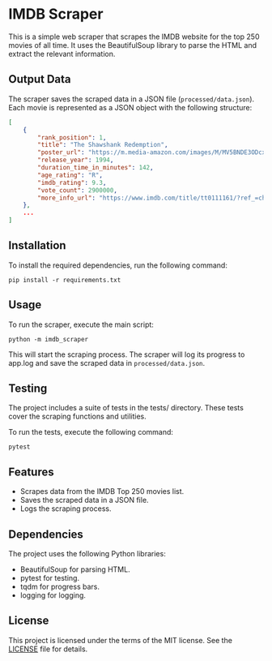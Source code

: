 # IMDB Scraper

This is a simple web scraper that scrapes the IMDB website for the top 250 movies of all time. It uses the BeautifulSoup library to parse the HTML and extract the relevant information.

## Output Data

The scraper saves the scraped data in a JSON file (`processed/data.json`). Each movie is represented as a JSON object with the following structure:

```json
[
    {
        "rank_position": 1,
        "title": "The Shawshank Redemption",
        "poster_url": "https://m.media-amazon.com/images/M/MV5BNDE3ODcxYzMtY2YzZC00NmNlLWJiNDMtZDViZWM2MzIxZDYwXkEyXkFqcGdeQXVyNjAwNDUxODI@._V1_QL75_UX140_CR0,1,140,207_.jpg",
        "release_year": 1994,
        "duration_time_in_minutes": 142,
        "age_rating": "R",
        "imdb_rating": 9.3,
        "vote_count": 2900000,
        "more_info_url": "https://www.imdb.com/title/tt0111161/?ref_=chttp_t_1"
    },
    ...
]
```

## Installation

To install the required dependencies, run the following command:
```
pip install -r requirements.txt
```

## Usage

To run the scraper, execute the main script:
```
python -m imdb_scraper
```

This will start the scraping process. The scraper will log its progress to app.log and save the scraped data in `processed/data.json`.

## Testing

The project includes a suite of tests in the tests/ directory. These tests cover the scraping functions and utilities.

To run the tests, execute the following command:
```
pytest
```

## Features

- Scrapes data from the IMDB Top 250 movies list.
- Saves the scraped data in a JSON file.
- Logs the scraping process.

## Dependencies

The project uses the following Python libraries:

- BeautifulSoup for parsing HTML.
- pytest for testing.
- tqdm for progress bars.
- logging for logging.

## License

This project is licensed under the terms of the MIT license. See the [LICENSE](LICENSE) file for details.

